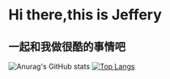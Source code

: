 # Hi there,this is Jeffery
## 一起和我做很酷的事情吧
![Anurag's GitHub stats](https://github-readme-stats.vercel.app/api?username=anuraghazra&show_icons=true&theme=radical)
[![Top Langs](https://github-readme-stats.vercel.app/api/top-langs/?username=kokowhen&layout=compact)](https://github.com/anuraghazra/github-readme-stats)
